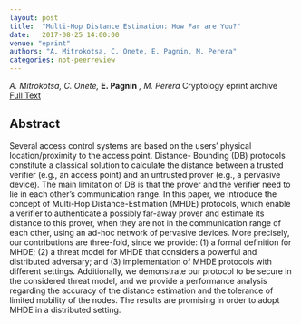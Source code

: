 ```yaml
---
layout: post
title:  "Multi-Hop Distance Estimation: How Far are You?"
date:   2017-08-25 14:00:00
venue: "eprint"
authors: "A. Mitrokotsa, C. Onete, E. Pagnin, M. Perera"
categories: not-peerreview
---
```


*A. Mitrokotsa, C. Onete,* **E. Pagnin** *, M. Perera*
Cryptology eprint archive   
[Full Text](https://pdfs.semanticscholar.org/e95d/aba604145378a286e5e1c06e4e1f4b89f3b3.pdf)

## Abstract

Several access control systems are based on the users’ physical location/proximity to the access point.   Distance-
Bounding (DB) protocols constitute a classical solution to calculate the distance between a trusted verifier (e.g., an access
point) and an untrusted prover (e.g., a pervasive device). The main limitation of DB is that the prover and the verifier need
to lie in each other’s communication range.  In this paper, we introduce the concept of Multi-Hop Distance-Estimation
(MHDE) protocols, which enable a verifier to authenticate a possibly far-away prover and estimate its distance to this
prover, when they are not in the communication range of each other, using an ad-hoc network of pervasive devices. More
precisely, our contributions are three-fold, since we provide:  (1) a formal definition for MHDE; (2) a threat model for
MHDE that considers a powerful and distributed adversary; and (3) implementation of MHDE protocols with different
settings.   Additionally,  we  demonstrate  our  protocol  to  be  secure  in  the  considered  threat  model,  and  we  provide  a
performance analysis regarding the accuracy of the distance estimation and the tolerance of limited mobility of the nodes.
The results are promising in order to adopt MHDE in a distributed setting. 